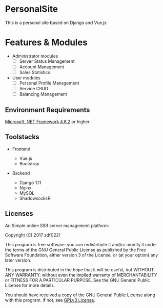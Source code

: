 # PersonalSite
This is a personal site based on Django and Vue.js

# Features & Modules

- Administrator modules
    - [ ] Server Status Management
    - [ ] Account Management
    - [ ] Sales Statistics
- User modules
    - [ ] Personal Profile Management
    - [ ] Service CRUD
    - [ ] Balancing Management
 
## Environment Requirements 

   [Microsoft .NET Framework 4.6.2](https://www.microsoft.com/en-US/download/details.aspx?id=53344) or higher.

## Toolstacks
- Frontend
    * Vue.js
    * Bootstrap
    
- Backend
   * Django 1.11
   * Nginx
   * MySQL
   * ShadowsocksR
   
## Licenses

   An Simple online SSR server management platform:
    
   Copyright (C) 2017 zdf0221

   This program is free software: you can redistribute it and/or modify
   it under the terms of the GNU General Public License as published by
   the Free Software Foundation, either version 3 of the License, or
   (at your option) any later version.

   This program is distributed in the hope that it will be useful,
   but WITHOUT ANY WARRANTY; without even the implied warranty of
   MERCHANTABILITY or FITNESS FOR A PARTICULAR PURPOSE.  See the
   GNU General Public License for more details.

   You should have received a copy of the GNU General Public License
   along with this program.  If not, see [GPLv3 License](http://www.gnu.org/licenses/).
   
   

   
    
